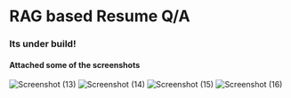 # RAG based Resume Q/A

### Its under build!

#### Attached some of the screenshots

![Screenshot (13)](https://github.com/user-attachments/assets/fcbc8a2e-72e2-4e3a-9866-f1982ece0724)
![Screenshot (14)](https://github.com/user-attachments/assets/913f3e7b-520d-439f-8224-60ad836f1b62)
![Screenshot (15)](https://github.com/user-attachments/assets/e2b3efee-4262-40a6-98d3-158c1bad2b97)
![Screenshot (16)](https://github.com/user-attachments/assets/89cd1022-6710-42e8-ba03-e54162c640d8)


